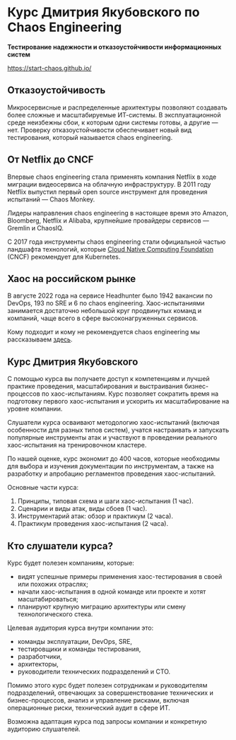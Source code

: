 # Курс Дмитрия Якубовского по Chaos Engineering

**Тестирование надежности и отказоустойчивости информационных систем**

<https://start-chaos.github.io/>

## Отказоустойчивость

Микросервисные и распределенные архитектуры позволяют создавать более сложные и масштабируемые ИТ-системы.
В эксплуатационной среде неизбежны сбои, к которым одни системы готовы, а другие — нет.
Проверку отказоустойчивости обеспечивает новый вид тестирования, который называется chaos engineering.

## От Netflix до CNCF

Впервые chaos engineering стала применять компания Netflix в ходе миграции видеосервиса на облачную инфраструктуру. В 2011 году Netflix выпустил первый open source инструмент для проведения испытаний — Chaos Monkey.

Лидеры направления chaos engineering в настоящее время это Amazon, Bloomberg, Netflix и Alibaba,
крупнейшие провайдеры сервисов — Gremlin и ChaosIQ.

С 2017 года инструменты chaos engineering стали официальной частью ландшафта технологий,
которые [Cloud Native Computing Foundation](https://www.cncf.io/) (CNCF) рекомендует для Kubernetes.

## Хаос на российском рынке

В августе 2022 года на сервисе Headhunter было 1942 вакансии по DevOps, 193 по SRE и 6 по chaos engineering. Хаос-испытаниями занимается достаточно небольшой круг продвинутых команд и компаний,
чаще всего в сфере высоконагруженных сервисов.

Кому подходит и кому не рекомендуется chaos engineering мы рассказываем [здесь](scope.md).

## Курс Дмитрия Якубовского

С помощью курса вы получаете доступ к компетенциям и лучшей практике проведения, масштабирования и выстраивания бизнес-процессов по хаос-испытаниям. Курс позволяет сократить время на подготовку первого хаос-испытания и ускорить их масштабирование на уровне компании.

Слушатели курса осваивают методологию хаос-испытаний (включая особенности для разных типов систем), учатся настраивать и запускать популярные инструменты атак и участвуют в проведении реального хаос-испытания на тренировочном кластере.

По нашей оценке, курс экономит до 400 часов, которые необходимы для выбора и изучения документации по инструментам, а также на разработку и апробацию регламентов проведения хаос-испытаний.

Основные части курса:

1. Принципы, типовая схема и шаги хаос-испытания (1 час).
2. Сценарии и виды атак, виды сбоев (1 час).
3. Инструментарий атак: обзор и практикум (2 часа).
4. Практикум проведения хаос-испытания (2 часа).

## Кто слушатели курса?

Курс будет полезен компаниям, которые:

- видят успешные примеры применения хаос-тестирования в своей или похожих отраслях;
- начали хаос-испытания в одной команде или проекте и хотят масштабироваться;
- планируют крупную миграцию архитектуры или смену технологического стека.

Целевая аудитория курса внутри компании это:

- команды эксплуатации, DevOps, SRE,
- тестировщики и команды тестирования,
- разработчики,
- архитекторы,
- руководители технических подразделений и CTO.

Помимо этого курс будет полезен сотрудникам и руководителям подразделений, отвечающих за
совершенствование технических и бизнес-процессов, анализ и управление рисками, включая
операционные риски, технический аудит в сфере ИТ.

Возможна адаптация курса под запросы компании и конкретную аудиторию слушателей.
